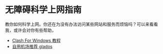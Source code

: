 # 无障碍科学上网指南

教你如何科学上网。你还在为没有办法访问某些网站和服务而烦恼吗？可以来看看我，或许会对你有些帮助，

- [Clash For Windows 教程](./proxy/cfw.md)
- [自用机场推荐 glados](./airport/glados.md)
